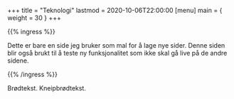 +++
title = "Teknologi"
lastmod = 2020-10-06T22:00:00
[menu]
main = { weight = 30 }
+++

{{% ingress %}}

Dette er bare en side jeg bruker som mal for å lage nye sider. Denne siden blir også brukt til å
teste ny funksjonalitet som ikke skal gå live på de andre sidene.

{{% /ingress %}}

Brødtekst. Kneipbrødtekst.
